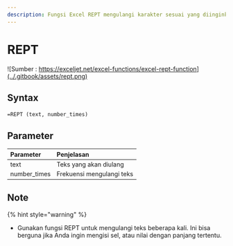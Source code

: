 ```yaml
---
description: Fungsi Excel REPT mengulangi karakter sesuai yang diinginkan oleh user
---
```


# REPT

![Sumber : https://exceljet.net/excel-functions/excel-rept-function](../.gitbook/assets/rept.png)

## Syntax

```text
=REPT (text, number_times)
```

## Parameter

| **Parameter** | **Penjelasan** |
| :--- | :--- |
| text | Teks yang akan diulang |
| number\_times | Frekuensi mengulangi teks |

## Note

{% hint style="warning" %}

* Gunakan fungsi REPT untuk mengulangi teks beberapa kali. Ini bisa berguna jika Anda ingin mengisi sel, atau nilai dengan panjang tertentu.

